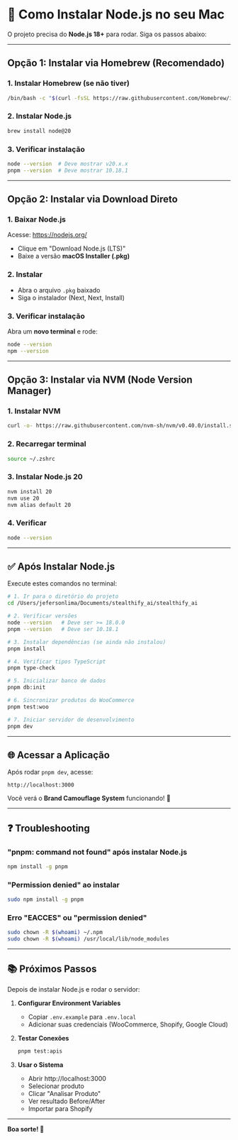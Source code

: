 # 🚀 Como Instalar Node.js no seu Mac

O projeto precisa do **Node.js 18+** para rodar. Siga os passos abaixo:

---

## Opção 1: Instalar via Homebrew (Recomendado)

### 1. Instalar Homebrew (se não tiver)
```bash
/bin/bash -c "$(curl -fsSL https://raw.githubusercontent.com/Homebrew/install/HEAD/install.sh)"
```

### 2. Instalar Node.js
```bash
brew install node@20
```

### 3. Verificar instalação
```bash
node --version  # Deve mostrar v20.x.x
pnpm --version  # Deve mostrar 10.18.1
```

---

## Opção 2: Instalar via Download Direto

### 1. Baixar Node.js
Acesse: https://nodejs.org/
- Clique em "Download Node.js (LTS)"
- Baixe a versão **macOS Installer (.pkg)**

### 2. Instalar
- Abra o arquivo `.pkg` baixado
- Siga o instalador (Next, Next, Install)

### 3. Verificar instalação
Abra um **novo terminal** e rode:
```bash
node --version
npm --version
```

---

## Opção 3: Instalar via NVM (Node Version Manager)

### 1. Instalar NVM
```bash
curl -o- https://raw.githubusercontent.com/nvm-sh/nvm/v0.40.0/install.sh | bash
```

### 2. Recarregar terminal
```bash
source ~/.zshrc
```

### 3. Instalar Node.js 20
```bash
nvm install 20
nvm use 20
nvm alias default 20
```

### 4. Verificar
```bash
node --version
```

---

## ✅ Após Instalar Node.js

Execute estes comandos no terminal:

```bash
# 1. Ir para o diretório do projeto
cd /Users/jefersonlima/Documents/stealthify_ai/stealthify_ai

# 2. Verificar versões
node --version   # Deve ser >= 18.0.0
pnpm --version   # Deve ser 10.18.1

# 3. Instalar dependências (se ainda não instalou)
pnpm install

# 4. Verificar tipos TypeScript
pnpm type-check

# 5. Inicializar banco de dados
pnpm db:init

# 6. Sincronizar produtos do WooCommerce
pnpm test:woo

# 7. Iniciar servidor de desenvolvimento
pnpm dev
```

---

## 🌐 Acessar a Aplicação

Após rodar `pnpm dev`, acesse:
```
http://localhost:3000
```

Você verá o **Brand Camouflage System** funcionando! 🎉

---

## ❓ Troubleshooting

### "pnpm: command not found" após instalar Node.js
```bash
npm install -g pnpm
```

### "Permission denied" ao instalar
```bash
sudo npm install -g pnpm
```

### Erro "EACCES" ou "permission denied"
```bash
sudo chown -R $(whoami) ~/.npm
sudo chown -R $(whoami) /usr/local/lib/node_modules
```

---

## 📚 Próximos Passos

Depois de instalar Node.js e rodar o servidor:

1. **Configurar Environment Variables**
   - Copiar `.env.example` para `.env.local`
   - Adicionar suas credenciais (WooCommerce, Shopify, Google Cloud)

2. **Testar Conexões**
   ```bash
   pnpm test:apis
   ```

3. **Usar o Sistema**
   - Abrir http://localhost:3000
   - Selecionar produto
   - Clicar "Analisar Produto"
   - Ver resultado Before/After
   - Importar para Shopify

---

**Boa sorte! 🚀**
